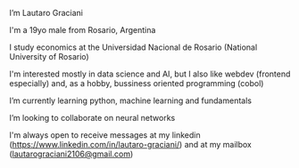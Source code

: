 I’m Lautaro Graciani

I'm a 19yo male from Rosario, Argentina

I study economics at the Universidad Nacional de Rosario (National University of Rosario)

I'm interested mostly in data science and AI, but I also like webdev (frontend especially) and, as a hobby, bussiness oriented programming (cobol)

I’m currently learning python, machine learning and fundamentals

I’m looking to collaborate on neural networks

I'm always open to receive messages at my linkedin (https://www.linkedin.com/in/lautaro-graciani/) and at my mailbox (lautarograciani2106@gmail.com)

